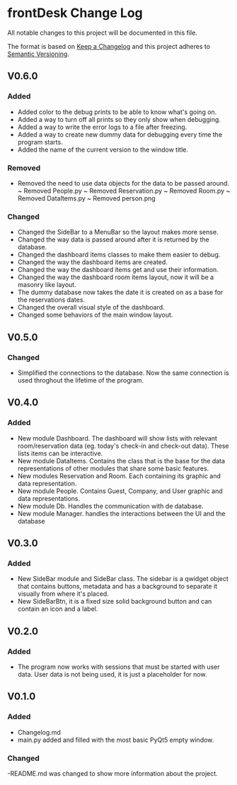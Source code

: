 # frontDesk Change Log

All notable changes to this project will be documented in this file.

The format is based on [Keep a Changelog](http://keepachangelog.com/) and this project adheres to [Semantic Versioning](http://semver.org/).

## V0.6.0
### Added
- Added color to the debug prints to be able to know what's going on.
- Added a way to turn off all prints so they only show when debugging.
- Added a way to write the error logs to a file after freezing.
- Added a way to create new dummy data for debugging every time the program starts.
- Added the name of the current version to the window title.

### Removed
- Removed the need to use data objects for the data to be passed around.
    ~ Removed People.py
    ~ Removed Reservation.py
    ~ Removed Room.py
    ~ Removed DataItems.py
    ~ Removed person.png

### Changed
- Changed the SideBar to a MenuBar so the layout makes more sense.
- Changed the way data is passed around after it is returned by the database.
- Changed the dashboard items classes to make them easier to debug.
- Changed the way the dashboard items are created.
- Changed the way the dashboard items get and use their information.
- Changed the way the dashboard room items layout, now it will be a masonry like layout.
- The dummy database now takes the date it is created on as a base for the reservations dates.
- Changed the overall visual style of the dashboard.
- Changed some behaviors of the main window layout.

## V0.5.0
### Changed
- Simplified the connections to the database. Now the same connection is used throghout
    the lifetime of the program.

## V0.4.0
### Added
- New module Dashboard. The dashboard will show lists with relevant room/reservation data
    (eg. today's check-in and check-out data).
    These lists items can be interactive.
- New module DataItems. Contains the class that is the base for the data representations
    of other modules that share some basic features.
- New modules Reservation and Room. Each containing its graphic and data representation.
- New module People. Contains Guest, Company, and User graphic and data representations.
- New module Db. Handles the communication with de database.
- New module Manager. handles the interactions between the UI and the database


## V0.3.0
### Added
- New SideBar module and SideBar class. The sidebar is a qwidget object that
    contains buttons, metadata and has a background to separate it visually
    from where it's placed.
- New SideBarBtn, it is a fixed size solid background button and can
    contain an icon and a label.

## V0.2.0
### Added
- The program now works with sessions that must be started with user data.
    User data is not being used, it is just a placeholder for now.

## V0.1.0
### Added
- Changelog.md
- main.py added and filled with the most basic PyQt5 empty window.

### Changed
-README.md was changed to show more information about the project.
